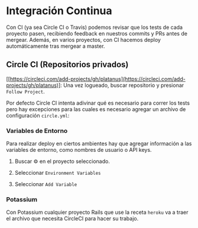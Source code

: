 # Integración Continua

Con CI (ya sea Circle CI o Travis) podemos revisar que los tests de cada proyecto pasen, recibiendo feedback en nuestros commits y PRs antes de mergear. Además, en varios proyectos, con CI hacemos deploy automáticamente tras mergear a master.

## Circle CI (Repositorios privados)

[[https://circleci.com/add-projects/gh/platanus](https://circleci.com/add-projects/gh/platanus)]: Una vez logueado, buscar repositorio y presionar `Follow Project`.

Por defecto Circle CI intenta adivinar qué es necesario para correr los tests pero hay excepciones para las cuales es necesario agregar un archivo de configuración `circle.yml`:

### Variables de Entorno

Para realizar deploy en ciertos ambientes hay que agregar información a las variables de entorno, como nombres de usuario o API keys.

1. Buscar ⚙️ en el proyecto seleccionado.

1. Seleccionar `Environment Variables`

1. Seleccionar `Add Variable`

### Potassium

Con Potassium cualquier proyecto Rails que use la receta `heroku` va a traer el archivo que necesita CircleCI para hacer su trabajo.
